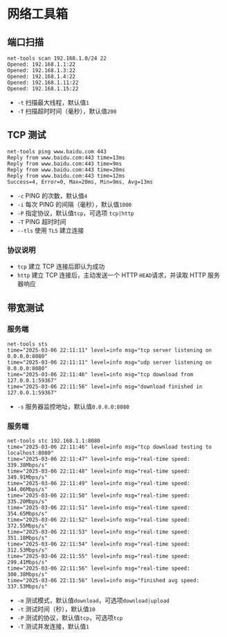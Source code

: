 # 网络工具箱

## 端口扫描

```shell
net-tools scan 192.168.1.0/24 22
Opened: 192.168.1.1:22
Opened: 192.168.1.3:22
Opened: 192.168.1.4:22
Opened: 192.168.1.11:22
Opened: 192.168.1.15:22
```

- `-t` 扫描最大线程，默认值`1`
- `-T` 扫描超时时间（毫秒），默认值`200`

## TCP 测试

```shell
net-tools ping www.baidu.com 443
Reply from www.baidu.com:443 time=13ms
Reply from www.baidu.com:443 time=9ms
Reply from www.baidu.com:443 time=20ms
Reply from www.baidu.com:443 time=12ms
Success=4, Error=0, Max=20ms, Min=9ms, Avg=13ms
```

- `-c` PING 的次数，默认值`4`
- `-i` 每次 PING 的间隔（毫秒），默认值`1000`
- `-P` 指定协议，默认值`tcp`，可选项 `tcp|http`
- `-T` PING 超时时间
- `--tls` 使用 `TLS` 建立连接

### 协议说明

- `tcp` 建立 TCP 连接后即认为成功
- `http` 建立 TCP 连接后，主动发送一个 HTTP `HEAD`请求，并读取 HTTP 服务器响应

## 带宽测试

### 服务端

```shell
net-tools sts
time="2025-03-06 22:11:11" level=info msg="tcp server listening on 0.0.0.0:8080"
time="2025-03-06 22:11:11" level=info msg="udp server listening on 0.0.0.0:8080"
time="2025-03-06 22:11:46" level=info msg="tcp download from 127.0.0.1:59367"
time="2025-03-06 22:11:56" level=info msg="download finished in 127.0.0.1:59367"
```

- `-s` 服务器监控地址，默认值`0.0.0.0:8080`

### 服务端

```shell
net-tools stc 192.168.1.1:8080
time="2025-03-06 22:11:46" level=info msg="tcp download testing to localhost:8080"
time="2025-03-06 22:11:47" level=info msg="real-time speed: 339.38Mbps/s"
time="2025-03-06 22:11:48" level=info msg="real-time speed: 349.91Mbps/s"
time="2025-03-06 22:11:49" level=info msg="real-time speed: 344.06Mbps/s"
time="2025-03-06 22:11:50" level=info msg="real-time speed: 335.20Mbps/s"
time="2025-03-06 22:11:51" level=info msg="real-time speed: 354.65Mbps/s"
time="2025-03-06 22:11:52" level=info msg="real-time speed: 372.55Mbps/s"
time="2025-03-06 22:11:53" level=info msg="real-time speed: 351.18Mbps/s"
time="2025-03-06 22:11:54" level=info msg="real-time speed: 312.53Mbps/s"
time="2025-03-06 22:11:55" level=info msg="real-time speed: 299.41Mbps/s"
time="2025-03-06 22:11:56" level=info msg="real-time speed: 300.38Mbps/s"
time="2025-03-06 22:11:56" level=info msg="finished avg speed: 337.53Mbps/s"
```

- `-m` 测试模式，默认值`download`，可选项`download|upload`
- `-t` 测试时间（秒），默认值`10`
- `-P` 测试的协议，默认值`tcp`，可选项`tcp`
- `-T` 测试并发连接，默认值`1`